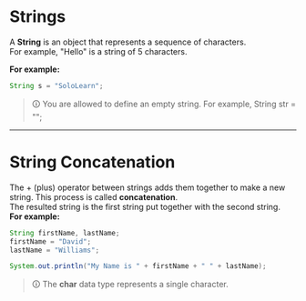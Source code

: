 # Strings
A **String** is an object that represents a sequence of characters.  
For example, "Hello" is a string of 5 characters.  
  
**For example:**

```java
String s = "SoloLearn";
```

>🛈 You are allowed to define an empty string. For example, String str = "";

---

# String Concatenation
The + (plus) operator between strings adds them together to make a new string. This process is called **concatenation**.  
The resulted string is the first string put together with the second string.  
**For example:**

```java
String firstName, lastName;
firstName = "David";
lastName = "Williams";

System.out.println("My Name is " + firstName + " " + lastName);
```

>🛈 The **char** data type represents a single character.